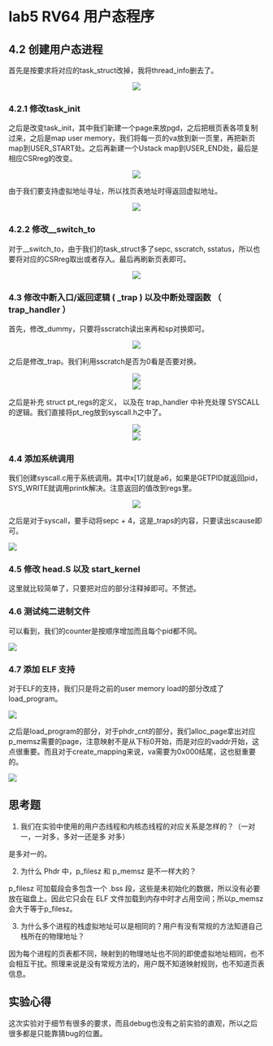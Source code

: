 # lab5 RV64 用户态程序

## 4.2 创建用户态进程

首先是按要求将对应的task_struct改掉，我将thread_info删去了。

<p align='center'>
    <img src='os_lab5/1.png' /><br>
</p>

### 4.2.1 修改task_init

之后是改变task_init，其中我们新建一个page来放pgd，之后把根页表各项复制过来，之后是map user memory，我们将每一页的va放到新一页里，再把新页map到USER_START处。之后再新建一个Ustack map到USER_END处，最后是相应CSRreg的改变。

<p align='center'>
    <img src='os_lab5/2.png' /><br>
</p>

由于我们要支持虚拟地址寻址，所以找页表地址时得返回虚拟地址。

<p align='center'>
    <img src='os_lab5/11.png' /><br>
</p>

### 4.2.2 修改__switch_to

对于__switch_to，由于我们的task_struct多了sepc, sscratch, sstatus，所以也要将对应的CSRreg取出或者存入。最后再刷新页表即可。

<p align='center'>
    <img src='os_lab5/3.png' /><br>
</p>

### 4.3 修改中断入口/返回逻辑 ( _trap ) 以及中断处理函数 （ trap_handler ）

首先，修改_dummy，只要将sscratch读出来再和sp对换即可。

<p align='center'>
    <img src='os_lab5/4.png' /><br>
</p>

之后是修改_trap。我们利用sscratch是否为0看是否要对换。

<p align='center'>
    <img src='os_lab5/5.png' /><br>
    <img src='os_lab5/6.png' /><br>
</p>

之后是补充 struct pt_regs的定义， 以及在 trap_handler 中补充处理 SYSCALL 的逻辑。我们直接将pt_reg放到syscall.h之中了。

<p align='center'>
    <img src='os_lab5/7.png' /><br>
    <img src='os_lab5/8.png' /><br>
</p>

### 4.4 添加系统调用

我们创建syscall.c用于系统调用。其中x[17]就是a6，如果是GETPID就返回pid，SYS_WRITE就调用printk解决。注意返回的值改到regs里。

<p align='center'>
    <img src='os_lab5/9.png' /><br>
</p>

之后是对于syscall，要手动将sepc + 4，这是_traps的内容，只要读出scause即可。

<p>
    <img src='os_lab5/10.png' /><br>
</p>

### 4.5 修改 head.S 以及 start_kernel

这里就比较简单了，只要把对应的部分注释掉即可。不赘述。

### 4.6 测试纯二进制文件

可以看到，我们的counter是按顺序增加而且每个pid都不同。

<p>
    <img src='os_lab5/12.png' /><br>
</p>

### 4.7 添加 ELF 支持

对于ELF的支持，我们只是将之前的user memory load的部分改成了load_program。

<p>
    <img src='os_lab5/13.png' /><br>
</p>

之后是load_program的部分，对于phdr_cnt的部分，我们alloc_page拿出对应p_memsz需要的page，注意映射不是从下标0开始，而是对应的vaddr开始，这点很重要。而且对于create_mapping来说，va需要为0x000结尾，这也挺重要的。

<p>
    <img src='os_lab5/14.png' /><br>
</p>

## 思考题

1. 我们在实验中使用的用户态线程和内核态线程的对应关系是怎样的？（一对一，一对多，多对一还是多 对多）

是多对一的。 

2. 为什么 Phdr 中，p_filesz 和 p_memsz 是不一样大的？

p_filesz 可加载段会多包含一个 .bss 段，这些是未初始化的数据，所以没有必要放在磁盘上。因此它只会在 ELF 文件加载到内存中时才占用空间；所以p_memsz会大于等于p_filesz。

3. 为什么多个进程的栈虚拟地址可以是相同的？用户有没有常规的方法知道自己栈所在的物理地址？ 

因为每个进程的页表都不同，映射到的物理地址也不同的即使虚拟地址相同，也不会相互干扰。照理来说是没有常规方法的，用户既不知道映射规则，也不知道页表信息。

## 实验心得

这次实验对于细节有很多的要求，而且debug也没有之前实验的直观，所以之后很多都是只能靠猜bug的位置。
